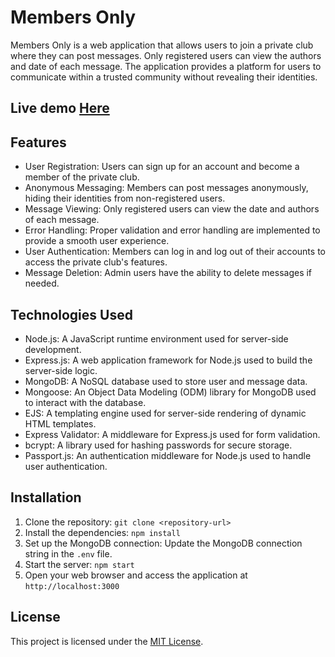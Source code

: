 # Members Only

Members Only is a web application that allows users to join a private club where they can post messages. Only registered users can view the authors and date of each message. The application provides a platform for users to communicate within a trusted community without revealing their identities.

## Live demo [Here](https://members-only1.up.railway.app/)

## Features

- User Registration: Users can sign up for an account and become a member of the private club.
- Anonymous Messaging: Members can post messages anonymously, hiding their identities from non-registered users.
- Message Viewing: Only registered users can view the date and authors of each message.
- Error Handling: Proper validation and error handling are implemented to provide a smooth user experience.
- User Authentication: Members can log in and log out of their accounts to access the private club's features.
- Message Deletion: Admin users have the ability to delete messages if needed.

## Technologies Used

- Node.js: A JavaScript runtime environment used for server-side development.
- Express.js: A web application framework for Node.js used to build the server-side logic.
- MongoDB: A NoSQL database used to store user and message data.
- Mongoose: An Object Data Modeling (ODM) library for MongoDB used to interact with the database.
- EJS: A templating engine used for server-side rendering of dynamic HTML templates.
- Express Validator: A middleware for Express.js used for form validation.
- bcrypt: A library used for hashing passwords for secure storage.
- Passport.js: An authentication middleware for Node.js used to handle user authentication.

## Installation

1. Clone the repository: `git clone <repository-url>`
2. Install the dependencies: `npm install`
3. Set up the MongoDB connection: Update the MongoDB connection string in the `.env` file.
4. Start the server: `npm start`
5. Open your web browser and access the application at `http://localhost:3000`

## License

This project is licensed under the [MIT License](LICENSE).
